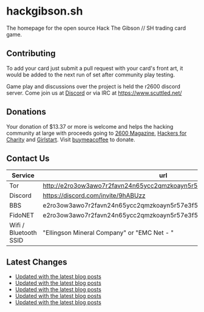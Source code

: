 # hackgibson.sh
The homepage for the open source Hack The Gibson // SH trading card game.


## Contributing

To add your card just submit a pull request with your card's front art, it would be added to the next run of set after community play testing.

Game play and discussions over the project is held the r2600 discord server. Come join us at [Discord](https://discord.com/invite/9hABUzz) or via IRC at https://www.scuttled.net/


## Donations

Your donation of $13.37 or more is welcome and helps the hacking community at large with proceeds going to [2600 Magazine](https://2600.com/), [Hackers for Charity](https://hackersforcharity.org) and [Girlstart](https://girlstart.org).  Visit [buymeacoffee](https://www.buymeacoffee.com/hackgibson.sh) to donate.


## Contact Us

Service | url
-|-
Tor | http://e2ro3ow3awo7r2favn24n65ycc2qmzkoayn5r57e3f56nvjwdcgg32ad.onion
Discord | https://discord.com/invite/9hABUzz
BBS | e2ro3ow3awo7r2favn24n65ycc2qmzkoayn5r57e3f56nvjwdcgg32ad.onion:23
FidoNET | e2ro3ow3awo7r2favn24n65ycc2qmzkoayn5r57e3f56nvjwdcgg32ad.onion:24554
Wifi / Bluetooth SSID | "Ellingson Mineral Company" or "EMC Net - <fidonet address>"

## Latest Changes
<!-- BLOG-POST-LIST:START -->
- [Updated with the latest blog posts](https://github.com/DFW2600/hackgibson.sh/commit/478681e5ead18b4ab4091653426b026aff9e098b)
- [Updated with the latest blog posts](https://github.com/DFW2600/hackgibson.sh/commit/ea36ee708c450d786e5074aa6a38b2cdb8b7cf5f)
- [Updated with the latest blog posts](https://github.com/DFW2600/hackgibson.sh/commit/89697eb1b0c7ffb41c2a232cb2ed94b78176ec65)
- [Updated with the latest blog posts](https://github.com/DFW2600/hackgibson.sh/commit/776b0ba3f0a045a7f82c733d2fe33971d6ddb0f4)
- [Updated with the latest blog posts](https://github.com/DFW2600/hackgibson.sh/commit/34cb2794af5ffe70b7c7665fe8bae3534d81fd3a)
<!-- BLOG-POST-LIST:END -->

